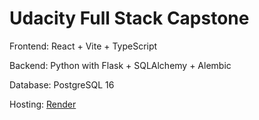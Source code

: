 # Udacity Full Stack Capstone

Frontend: React + Vite + TypeScript

Backend: Python with Flask + SQLAlchemy + Alembic

Database: PostgreSQL 16

Hosting: [Render](https://render.com/)